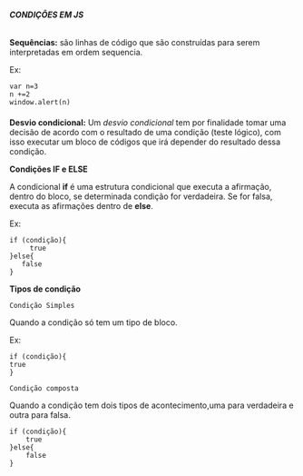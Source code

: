 ###### **CONDIÇÕES EM JS**

**Sequências:** são  linhas de código que são construídas  para serem interpretadas em ordem sequencia. 

Ex:

```
var n=3
n +=2
window.alert(n)
```

#### 

**Desvio condicional:** Um *desvio condicional*  tem por finalidade tomar uma decisão de acordo com o resultado de uma condição (teste lógico), com isso  executar um bloco de códigos que irá depender do resultado dessa condição. 



**Condições IF e ELSE**

A condicional **if** é uma estrutura condicional que executa a afirmação, dentro do bloco, se determinada condição for verdadeira. Se for falsa, executa as afirmações dentro de **else**.

Ex:

```
if (condição){
     true
}else{
   false
}
```

**Tipos de condição**

`Condição Simples`

Quando a condição só tem um tipo de bloco.

Ex:

```
if (condição){
true
}
```

`Condição composta`

Quando a condição tem dois tipos de acontecimento,uma para verdadeira e outra para falsa.

```
if (condição){
	true
}else{	
	false
}
```

